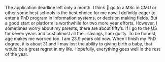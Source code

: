 The application deadline left only a month. I think 🤔 go to a MSc in CMU or other some best schools is the best choice for me now. I definitly eager to enter a PhD program in information systems, or decision making fields. But a good start or platform is worthwhile for two more year efforts. However, I sometimes worry about my parents, there are about fifty’s. If I go to the US for seven years and cost almost all their savings, I am guilty.
To be honest, age makes me worried too. I am 23.9 years old now. When I finish my PhD degree, it is about 31 and I may lost the ability to giving birth a baby, that would be a great regret in my life.
Hopefully, everything goes well in the rest of the year.
